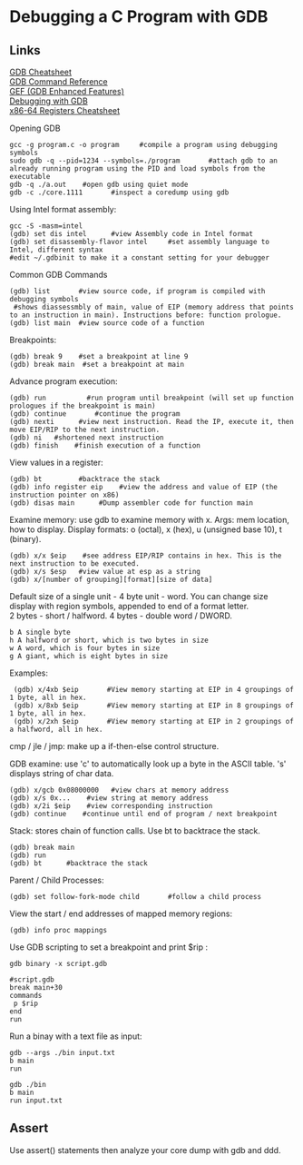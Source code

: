 # Debugging a C Program with GDB   
## Links             
[GDB Cheatsheet](https://gabriellesc.github.io/teaching/resources/GDB-cheat-sheet.pdf)        
[GDB Command Reference](https://visualgdb.com/gdbreference/commands/x)     
[GEF (GDB Enhanced Features)](https://github.com/hugsy/gef)    
[Debugging with GDB](https://azeria-labs.com/debugging-with-gdb-introduction/)     
[x86-64 Registers Cheatsheet](https://cs.brown.edu/courses/cs033/docs/guides/x64_cheatsheet.pdf)   

Opening GDB    
```
gcc -g program.c -o program     #compile a program using debugging symbols    
sudo gdb -q --pid=1234 --symbols=./program       #attach gdb to an already running program using the PID and load symbols from the executable      
gdb -q ./a.out    #open gdb using quiet mode
gdb -c ./core.1111       #inspect a coredump using gdb
```
Using Intel format assembly:     
```
gcc -S -masm=intel
(gdb) set dis intel      #view Assembly code in Intel format
(gdb) set disassembly-flavor intel     #set assembly language to Intel, different syntax 
#edit ~/.gdbinit to make it a constant setting for your debugger  
``` 
Common GDB Commands   
```
(gdb) list       #view source code, if program is compiled with debugging symbols  
 #shows diassessmbly of main, value of EIP (memory address that points to an instruction in main). Instructions before: function prologue.   
(gdb) list main  #view source code of a function
```
Breakpoints:   
```
(gdb) break 9    #set a breakpoint at line 9
(gdb) break main  #set a breakpoint at main
```
Advance program execution: 
```
(gdb) run          #run program until breakpoint (will set up function prologues if the breakpoint is main)   
(gdb) continue       #continue the program     
(gdb) nexti      #view next instruction. Read the IP, execute it, then move EIP/RIP to the next instruction.
(gdb) ni   #shortened next instruction
(gdb) finish    #finish execution of a function
```
View values in a register: 
```
(gdb) bt         #backtrace the stack
(gdb) info register eip    #view the address and value of EIP (the instruction pointer on x86)     
(gdb) disas main      #Dump assembler code for function main    
```
Examine memory: use gdb to examine memory with x. Args: mem location, how to display. Display formats: o (octal), x (hex), u (unsigned base 10), t (binary).        
```
(gdb) x/x $eip    #see address EIP/RIP contains in hex. This is the next instruction to be executed.
(gdb) x/s $esp   #view value at esp as a string  
(gdb) x/[number of grouping][format][size of data]
```
 
Default size of a single unit - 4 byte unit - word. You can change size display with region symbols, appended to end of a format letter.   
2 bytes - short / halfword. 4 bytes - double word / DWORD.       

    b A single byte
    h A halfword or short, which is two bytes in size
    w A word, which is four bytes in size
    g A giant, which is eight bytes in size 
Examples:    

     (gdb) x/4xb $eip       #View memory starting at EIP in 4 groupings of 1 byte, all in hex.            
     (gdb) x/8xb $eip       #View memory starting at EIP in 8 groupings of 1 byte, all in hex.    
     (gdb) x/2xh $eip       #View memory starting at EIP in 2 groupings of a halfword, all in hex.     
cmp / jle / jmp: make up a if-then-else control structure.    

GDB examine: use 'c' to automatically look up a byte in the ASCII table. 's' displays string of char data.   

    (gdb) x/gcb 0x08000000   #view chars at memory address    
    (gdb) x/s 0x...    #view string at memory address   
    (gdb) x/2i $eip    #view corresponding instruction    
    (gdb) continue    #continue until end of program / next breakpoint   
Stack: stores chain of function calls. Use bt to backtrace the stack.   

    (gdb) break main   
    (gdb) run  
    (gdb) bt      #backtrace the stack   
Parent / Child Processes:    

    (gdb) set follow-fork-mode child       #follow a child process    
View the start / end addresses of mapped memory regions:     

    (gdb) info proc mappings   
Use GDB scripting to set a breakpoint and print $rip :    

    gdb binary -x script.gdb   

    #script.gdb  
    break main+30 
    commands 
     p $rip  
    end 
    run    

Run a binay with a text file as input:       
```
gdb --args ./bin input.txt
b main
run

gdb ./bin
b main
run input.txt
```

## Assert   
Use assert() statements then analyze your core dump with gdb and ddd.     
